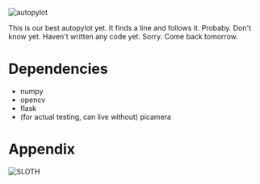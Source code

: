 ![autopylot](http://imgur.com/HxtNn33)

This is our best autopylot yet. It finds a line and follows it. Probaby. Don't know yet. Haven't written any code yet. Sorry. Come back tomorrow.

# Dependencies

- numpy
- opencv
- flask
- (for actual testing, can live without) picamera

# Appendix

![SLOTH](https://i.ytimg.com/vi/mkQzYyi25sA/maxresdefault.jpg)
